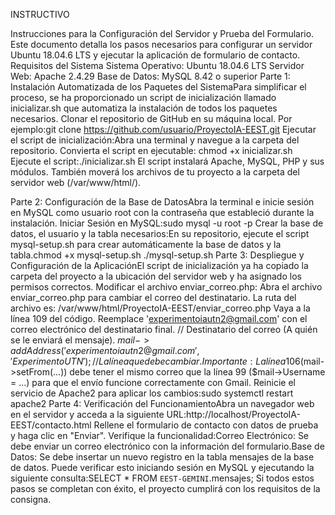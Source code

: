INSTRUCTIVO

Instrucciones para la Configuración del Servidor y Prueba del Formulario.
Este documento detalla los pasos necesarios para configurar un servidor Ubuntu 18.04.6 LTS y ejecutar la aplicación de formulario de contacto.
Requisitos del Sistema
Sistema Operativo: Ubuntu 18.04.6 LTS
Servidor Web: Apache 2.4.29
Base de Datos: MySQL 8.42 o superior
Parte 1: Instalación Automatizada de los Paquetes del SistemaPara simplificar el proceso, se ha proporcionado un script de inicialización llamado inicializar.sh que automatiza la instalación de todos los paquetes necesarios.
Clonar el repositorio de GitHub en su máquina local. Por ejemplo:git clone https://github.com/usuario/ProyectoIA-EEST.git
Ejecutar el script de inicialización:Abra una terminal y navegue a la carpeta del repositorio.
Convierta el script en ejecutable:
    chmod +x inicializar.sh
    Ejecute el script:./inicializar.sh
El script instalará Apache, MySQL, PHP y sus módulos. También moverá los archivos de tu proyecto a la carpeta del servidor web (/var/www/html/).

Parte 2: Configuración de la Base de DatosAbra la terminal e inicie sesión en MySQL como usuario root con la contraseña que estableció durante la instalación.
Iniciar Sesión en MySQL:sudo mysql -u root -p
Crear la base de datos, el usuario y la tabla necesarios:En su repositorio, ejecute el script mysql-setup.sh para crear automáticamente la base de datos y la tabla.chmod +x mysql-setup.sh
./mysql-setup.sh
Parte 3: Despliegue y Configuración de la AplicaciónEl script de inicialización ya ha copiado la carpeta del proyecto a la ubicación del servidor web y ha asignado los permisos correctos.
Modificar el archivo enviar_correo.php:
Abra el archivo enviar_correo.php para cambiar el correo del destinatario.
La ruta del archivo es: /var/www/html/ProyectoIA-EEST/enviar_correo.php
Vaya a la línea 109 del código.
Reemplace 'experimentoiautn2@gmail.com' con el correo electrónico del destinatario final.
// Destinatario del correo (A quién se le enviará el mensaje).
$mail->addAddress('experimentoiautn2@gmail.com', 'Experimento UTN'); 
// La línea que debe cambiar.
Importante: La línea 106 ($mail->setFrom(...)) debe tener el mismo correo que la línea 99 ($mail->Username = ...) para que el envío funcione correctamente con Gmail.
Reinicie el servicio de Apache2 para aplicar los cambios:sudo systemctl restart apache2
Parte 4: Verificación del FuncionamientoAbra un navegador web en el servidor y acceda a la siguiente URL:http://localhost/ProyectoIA-EEST/contacto.html
Rellene el formulario de contacto con datos de prueba y haga clic en "Enviar".
Verifique la funcionalidad:Correo Electrónico: Se debe enviar un correo electrónico con la información del formulario.Base de Datos: Se debe insertar un nuevo registro en la tabla mensajes de la base de datos. Puede verificar esto iniciando sesión en MySQL y ejecutando la siguiente consulta:SELECT * FROM `EEST-GEMINI`.mensajes;
Si todos estos pasos se completan con éxito, el proyecto cumplirá con los requisitos de la consigna.
